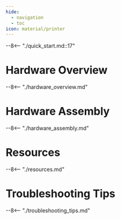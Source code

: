 ```yaml
---
hide:
  - navigation
  - toc
icon: material/printer
---
```


--8<-- "./quick_start.md::17"

# Hardware Overview
--8<-- "./hardware_overview.md"

# Hardware Assembly
--8<-- "./hardware_assembly.md"

# Resources
--8<-- "./resources.md"

# Troubleshooting Tips
--8<-- "./troubleshooting_tips.md"
